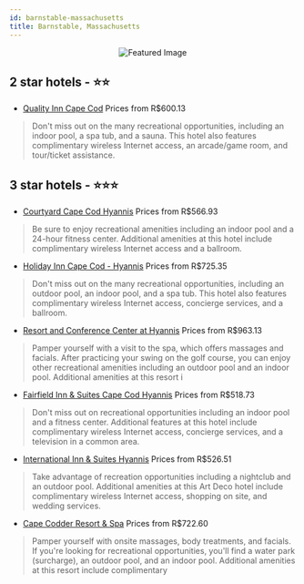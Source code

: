 ```yaml
---
id: barnstable-massachusetts
title: Barnstable, Massachusetts
---
```


<center><img src="https://i.travelapi.com/hotels/1000000/10000/1600/1517/2f99e5d8_z.jpg" alt="Featured Image" /></center>


##  2 star hotels - ⭐️⭐️

-    [Quality Inn Cape Cod](https://us.hurb.com/hotels/barnstable/quality-inn-cape-cod-JNP-JP753968?cmp=18055) Prices from R$600.13
   > Don't miss out on the many recreational opportunities, including an indoor pool, a spa tub, and a sauna. This hotel also features complimentary wireless Internet access, an arcade/game room, and tour/ticket assistance.

##  3 star hotels - ⭐️⭐️⭐️

-    [Courtyard Cape Cod Hyannis](https://us.hurb.com/hotels/barnstable/courtyard-cape-cod-hyannis-JNP-JP759909?cmp=18055) Prices from R$566.93
   > Be sure to enjoy recreational amenities including an indoor pool and a 24-hour fitness center. Additional amenities at this hotel include complimentary wireless Internet access and a ballroom.
-    [Holiday Inn Cape Cod - Hyannis](https://us.hurb.com/hotels/barnstable/holiday-inn-cape-cod-hyannis-JNP-JP096214?cmp=18055) Prices from R$725.35
   > Don't miss out on the many recreational opportunities, including an outdoor pool, an indoor pool, and a spa tub. This hotel also features complimentary wireless Internet access, concierge services, and a ballroom.
-    [Resort and Conference Center at Hyannis](https://us.hurb.com/hotels/barnstable/resort-and-conference-center-at-hyannis-JNP-JP253329?cmp=18055) Prices from R$963.13
   > Pamper yourself with a visit to the spa, which offers massages and facials. After practicing your swing on the golf course, you can enjoy other recreational amenities including an outdoor pool and an indoor pool. Additional amenities at this resort i
-    [Fairfield Inn & Suites Cape Cod Hyannis](https://us.hurb.com/hotels/barnstable/fairfield-inn-suites-cape-cod-hyannis-JNP-JP062871?cmp=18055) Prices from R$518.73
   > Don't miss out on recreational opportunities including an indoor pool and a fitness center. Additional features at this hotel include complimentary wireless Internet access, concierge services, and a television in a common area.
-    [International Inn & Suites Hyannis](https://us.hurb.com/hotels/barnstable/international-inn-suites-hyannis-JNP-JP332623?cmp=18055) Prices from R$526.51
   > Take advantage of recreation opportunities including a nightclub and an outdoor pool. Additional amenities at this Art Deco hotel include complimentary wireless Internet access, shopping on site, and wedding services.
-    [Cape Codder Resort & Spa](https://us.hurb.com/hotels/barnstable/cape-codder-resort-spa-JNP-JP760214?cmp=18055) Prices from R$722.60
   > Pamper yourself with onsite massages, body treatments, and facials. If you're looking for recreational opportunities, you'll find a water park (surcharge), an outdoor pool, and an indoor pool. Additional amenities at this resort include complimentary
